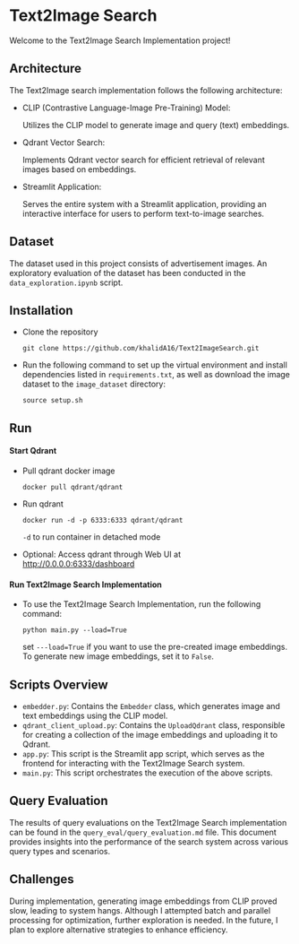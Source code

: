 # Text2Image Search 
Welcome to the Text2Image Search Implementation project! 
## Architecture
The Text2Image search implementation follows the following architecture:

* CLIP (Contrastive Language-Image Pre-Training) Model:

    Utilizes the CLIP model to generate image and query (text) embeddings.
* Qdrant Vector Search:

    Implements Qdrant vector search for efficient retrieval of relevant images based on embeddings.
* Streamlit Application:

    Serves the entire system with a Streamlit application, providing an interactive interface for users to perform text-to-image searches.
## Dataset 
The dataset used in this project consists of advertisement images. An exploratory evaluation of the dataset has been conducted in the `data_exploration.ipynb` script.

## Installation
* Clone the repository

    ```
    git clone https://github.com/khalidA16/Text2ImageSearch.git
    ```
* Run the following command to set up the virtual environment and install dependencies listed in `requirements.txt`, as well as download the image dataset to the `image_dataset` directory:

    ```
    source setup.sh
    ```
## Run 
#### Start Qdrant 
* Pull qdrant docker image 

    ```
    docker pull qdrant/qdrant
    ```
* Run qdrant 

    ```
    docker run -d -p 6333:6333 qdrant/qdrant
     ```
     `-d` to run container in detached mode
* Optional: Access qdrant through Web UI at  http://0.0.0.0:6333/dashboard

#### Run Text2Image Search Implementation
* To use the Text2Image Search Implementation, run the following command:

    ```
    python main.py --load=True
    ```
    set `---load=True` if you want to use the pre-created image embeddings. To generate new image embeddings, set it to `False`.

## Scripts Overview
* `embedder.py`: Contains the `Embedder` class, which generates image and text embeddings using the CLIP model.
* `qdrant_client_upload.py`: Contains the `UploadQdrant` class, responsible for creating a collection of the image embeddings and uploading it to Qdrant.
* `app.py`: This script is the Streamlit app script, which serves as the frontend for interacting with the Text2Image Search system.
* `main.py`: This script orchestrates the execution of the above scripts.

## Query Evaluation
The results of query evaluations on the Text2Image Search implementation can be found in the `query_eval/query_evaluation.md` file. This document provides insights into the performance of the search system across various query types and scenarios.

## Challenges
During implementation, generating image embeddings from CLIP proved slow, leading to system hangs. Although I attempted batch and parallel processing for optimization, further exploration is needed. In the future, I plan to explore alternative strategies to enhance efficiency.